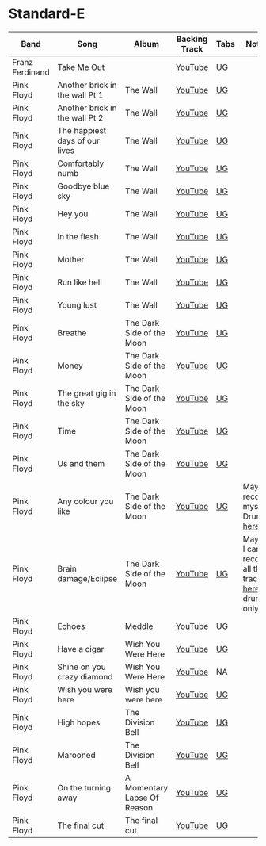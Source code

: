 # Standard-E

| Band | Song | Album | Backing Track | Tabs | Notes
| --- | --- | --- | --- | --- | --- |
| Franz Ferdinand | Take Me Out | | [YouTube](https://www.youtube.com/watch?v=0XjAZtWVxGs) | [UG](https://tabs.ultimate-guitar.com/tab/franz-ferdinand/take-me-out-official-1911499)
| Pink Floyd | Another brick in the wall Pt 1 | The Wall | [YouTube](https://www.youtube.com/watch?v=AsZTofo793c) | [UG](https://tabs.ultimate-guitar.com/tab/pink-floyd/another-brick-in-the-wall-part-1-official-2257241)
| Pink Floyd | Another brick in the wall Pt 2 | The Wall | [YouTube](https://www.youtube.com/watch?v=s47NEW6uQr8) | [UG](https://tabs.ultimate-guitar.com/tab/pink-floyd/another-brick-in-the-wall-part-2-official-1963511)
| Pink Floyd | The happiest days of our lives | The Wall | [YouTube](https://www.youtube.com/watch?v=VyTarjUjNMQ) | [UG](https://tabs.ultimate-guitar.com/tab/pink-floyd/the-happiest-days-of-our-lives-official-2110951)
| Pink Floyd | Comfortably numb | The Wall | [YouTube](https://www.youtube.com/watch?v=wec4h8koJ1Q) | [UG](https://tabs.ultimate-guitar.com/tab/pink-floyd/comfortably-numb-official-1939571)
| Pink Floyd | Goodbye blue sky | The Wall | [YouTube](https://www.youtube.com/watch?v=vwIuIhR8LJQ) | [UG](https://tabs.ultimate-guitar.com/tab/pink-floyd/goodbye-blue-sky-official-2115369)
| Pink Floyd | Hey you | The Wall | [YouTube](https://www.youtube.com/watch?v=vFqMKig-j6k) | [UG](https://tabs.ultimate-guitar.com/tab/pink-floyd/hey-you-official-2075819)
| Pink Floyd | In the flesh | The Wall | [YouTube](https://www.youtube.com/watch?v=1CgeizmMlgg) | [UG](https://tabs.ultimate-guitar.com/tab/pink-floyd/in-the-flesh-official-2114083)
| Pink Floyd | Mother | The Wall | [YouTube](https://www.youtube.com/watch?v=2oUqgfroTa8) | [UG](https://tabs.ultimate-guitar.com/tab/pink-floyd/mother-official-2068765)
| Pink Floyd | Run like hell | The Wall | [YouTube](https://www.youtube.com/watch?v=5yW7s0IUwv4) | [UG](https://tabs.ultimate-guitar.com/tab/pink-floyd/run-like-hell-official-2114813)
| Pink Floyd | Young lust | The Wall | [YouTube](https://www.youtube.com/watch?v=YiVPC8QHsQM) | [UG](https://tabs.ultimate-guitar.com/tab/pink-floyd/young-lust-official-2303299)
| Pink Floyd | Breathe | The Dark Side of the Moon | [YouTube](https://www.youtube.com/watch?v=HWgjalgCKfc) | [UG](https://tabs.ultimate-guitar.com/tab/pink-floyd/breathe-official-2157761)
| Pink Floyd | Money | The Dark Side of the Moon | [YouTube](https://www.youtube.com/watch?v=cpbbuaIA3Ds) | [UG](https://tabs.ultimate-guitar.com/tab/pink-floyd/money-official-2449673)
| Pink Floyd | The great gig in the sky | The Dark Side of the Moon | [YouTube](https://www.youtube.com/watch?v=T13se_2A7c8) | [UG](https://tabs.ultimate-guitar.com/tab/pink-floyd/the-great-gig-in-the-sky-official-2547183)
| Pink Floyd | Time |The Dark Side of the Moon | [YouTube](https://www.youtube.com/watch?v=JwYX52BP2Sk) | [UG](https://tabs.ultimate-guitar.com/tab/pink-floyd/time-official-2154979)
| Pink Floyd | Us and them | The Dark Side of the Moon | [YouTube](https://www.youtube.com/watch?v=nDbeqj-1XOo) | [UG](https://tabs.ultimate-guitar.com/tab/pink-floyd/us-and-them-official-2209923)
| Pink Floyd | Any colour you like | The Dark Side of the Moon | [YouTube](https://www.youtube.com/watch?v=bK7HJvmgFnM) | [UG](https://tabs.ultimate-guitar.com/tab/pink-floyd/any-colour-you-like-official-3171350) | Maybe record myself? Drums [here](https://www.youtube.com/watch?v=RtpSydgLDwk).
| Pink Floyd | Brain damage/Eclipse | The Dark Side of the Moon | [YouTube](https://www.youtube.com/watch?v=mRH-URpgZrM) | [UG](https://tabs.ultimate-guitar.com/tab/pink-floyd/brain-damage-official-2157747) | Maybe I can record all the tracks, [here](https://www.youtube.com/watch?v=y7dGe6isK1s) is drums only.
| Pink Floyd | Echoes | Meddle | [YouTube](https://www.youtube.com/watch?v=KBca3xf-j3o) | [UG](https://tabs.ultimate-guitar.com/tab/pink-floyd/echoes-guitar-pro-1079875)
| Pink Floyd | Have a cigar | Wish You Were Here | [YouTube](https://www.youtube.com/watch?v=UJWZ4VxpkWM) | [UG](https://tabs.ultimate-guitar.com/tab/pink-floyd/have-a-cigar-official-2076711)
| Pink Floyd | Shine on you crazy diamond | Wish You Were Here | [YouTube](https://www.youtube.com/watch?v=KpY2fC04Z70) | NA
| Pink Floyd | Wish you were here | Wish you were here | [YouTube](https://www.youtube.com/watch?v=IXdNnw99-Ic) | [UG](https://tabs.ultimate-guitar.com/tab/pink-floyd/wish-you-were-here-official-2412207)
| Pink Floyd | High hopes | The Division Bell | [YouTube](https://www.youtube.com/watch?v=OeIpN-yk7gY) | [UG](https://tabs.ultimate-guitar.com/tab/kodaline/high-hopes-official-2406047)
| Pink Floyd | Marooned | The Division Bell | [YouTube](https://www.youtube.com/watch?v=-Rzi0Bkj7J8) | [UG](https://tabs.ultimate-guitar.com/tab/pink-floyd/marooned-official-2856947)
| Pink Floyd | On the turning away | A Momentary Lapse Of Reason | [YouTube](https://www.youtube.com/watch?v=y8wxvX6qM20) | [UG](https://tabs.ultimate-guitar.com/tab/pink-floyd/on-the-turning-away-official-2814824)
| Pink Floyd | The final cut | The final cut | [YouTube](https://www.youtube.com/watch?v=gFDlTx33LCM) | [UG](https://tabs.ultimate-guitar.com/tab/pink-floyd/the-final-cut-guitar-pro-1940163)



